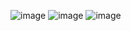 
![image](https://github.com/user-attachments/assets/2baad0ff-39ff-4d6e-b0a7-fba0afea6550)
![image](https://github.com/user-attachments/assets/65be1816-d803-4d27-baac-6a2c5d907056)
![image](https://github.com/user-attachments/assets/794a925b-b36b-477a-a643-b5a743f66efc)



